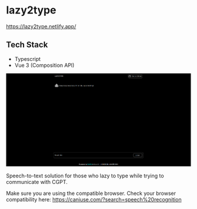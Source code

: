 # lazy2type

https://lazy2type.netlify.app/

## Tech Stack

-   Typescript
-   Vue 3 (Composition API)

![Lazy2Type](./public/screenshot.png)

Speech-to-text solution for those who lazy to type while trying to communicate with CGPT.

Make sure you are using the compatible browser. Check your browser compatibility here:
https://caniuse.com/?search=speech%20recognition
